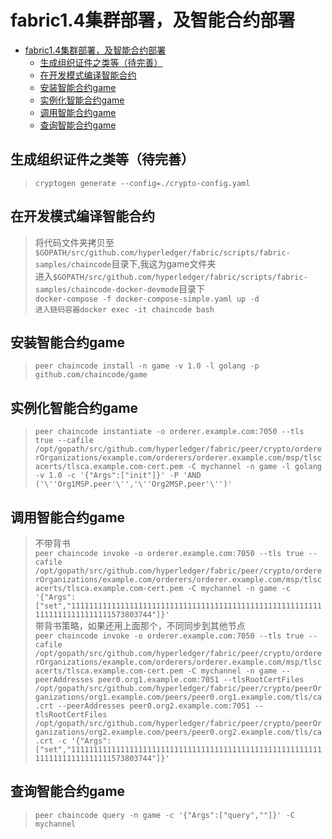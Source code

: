 # fabric1.4集群部署，及智能合约部署


- [fabric1.4集群部署，及智能合约部署](#fabric14集群部署及智能合约部署)
  - [生成组织证件之类等（待完善）](#生成组织证件之类等待完善)
  - [在开发模式编译智能合约](#在开发模式编译智能合约)
  - [安装智能合约game](#安装智能合约game)
  - [实例化智能合约game](#实例化智能合约game)
  - [调用智能合约game](#调用智能合约game)
  - [查询智能合约game](#查询智能合约game)

## 生成组织证件之类等（待完善）
> ``cryptogen generate --config=./crypto-config.yaml``



## 在开发模式编译智能合约
> 将代码文件夹拷贝至``$GOPATH/src/github.com/hyperledger/fabric/scripts/fabric-samples/chaincode``目录下,我这为game文件夹  
> 进入``$GOPATH/src/github.com/hyperledger/fabric/scripts/fabric-samples/chaincode-docker-devmode``目录下  
> ``docker-compose -f docker-compose-simple.yaml up -d``  
> ``进入链码容器docker exec -it chaincode bash``  

##  安装智能合约game
> ``peer chaincode install -n game -v 1.0 -l golang -p github.com/chaincode/game``

## 实例化智能合约game
> ``peer chaincode instantiate -o orderer.example.com:7050 --tls true --cafile /opt/gopath/src/github.com/hyperledger/fabric/peer/crypto/ordererOrganizations/example.com/orderers/orderer.example.com/msp/tlscacerts/tlsca.example.com-cert.pem -C mychannel -n game -l golang -v 1.0 -c '{"Args":["init"]}' -P 'AND ('\''Org1MSP.peer'\'','\''Org2MSP.peer'\'')'``

## 调用智能合约game
> 不带背书  
> ``peer chaincode invoke -o orderer.example.com:7050 --tls true --cafile /opt/gopath/src/github.com/hyperledger/fabric/peer/crypto/ordererOrganizations/example.com/orderers/orderer.example.com/msp/tlscacerts/tlsca.example.com-cert.pem -C mychannel -n game -c '{"Args":["set","1111111111111111111111111111111111111111111111111111111111111111111111111573803744"]}'``  
> 带背书策略，如果还用上面那个，不同同步到其他节点  
> ``peer chaincode invoke -o orderer.example.com:7050 --tls true --cafile /opt/gopath/src/github.com/hyperledger/fabric/peer/crypto/ordererOrganizations/example.com/orderers/orderer.example.com/msp/tlscacerts/tlsca.example.com-cert.pem -C mychannel -n game --peerAddresses peer0.org1.example.com:7051 --tlsRootCertFiles /opt/gopath/src/github.com/hyperledger/fabric/peer/crypto/peerOrganizations/org1.example.com/peers/peer0.org1.example.com/tls/ca.crt --peerAddresses peer0.org2.example.com:7051 --tlsRootCertFiles /opt/gopath/src/github.com/hyperledger/fabric/peer/crypto/peerOrganizations/org2.example.com/peers/peer0.org2.example.com/tls/ca.crt -c '{"Args":["set","1111111111111111111111111111111111111111111111111111111111111111111111111573803744"]}'``  


## 查询智能合约game
> ``peer chaincode query -n game -c '{"Args":["query",""]}' -C mychannel``